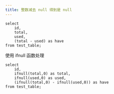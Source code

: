```yaml
---
title: 整数减去 null 得到是 null
---
```


```MYSQL
select
	id,
	total,
	used,
	(total - used) as have
from test_table;
```
使用 ifnull 函数处理
```MYSQL
select
	id,
	ifnull(total,0) as total,
	ifnull(used,0) as used,
	(ifnull(total,0) - ifnull(used,0)) as have
from test_table;
```